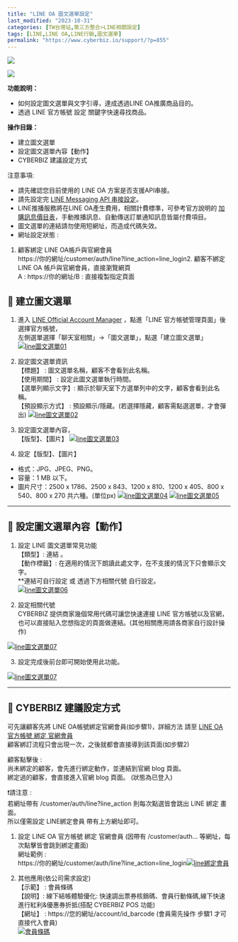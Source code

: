 ```yaml
---
title: "LINE OA 圖文選單設定"
last_modified: "2023-10-31"
categories: [TW台灣站,第三方整合>LINE相關設定]
tags: [LINE,LINE OA,LINE行銷,圖文選單]
permalink: "https://www.cyberbiz.io/support/?p=855"
---
```


![](https://www.cyberbiz.io/support/wp-content/uploads/適用站別.png)

[![](https://www.cyberbiz.io/support/wp-content/uploads/台灣站.png)](https://www.cyberbiz.io/support/?page_id=2490)

**功能說明：**  

* 如何設定圖文選單與文字引導，達成透過LINE OA推廣商品目的。
* 透過 LINE 官方帳號 設定 關鍵字快速尋找商品。

**操作目錄：**

* 建立圖文選單
* 設定圖文選單內容【動作】
* CYBERBIZ 建議設定方式

注意事項:  

* 請先確認您目前使用的 LINE OA 方案是否支援API串接。
* 請先設定完 [LINE Messaging API 串接設定](https://www.cyberbiz.io/support/?p=706)。
* LINE推播服務將在LINE OA產生費用，相關計費標準，可參考官方說明的 [加購訊息價目表](https://tw.linebiz.com/service/account-solutions/line-official-account/)，手動推播訊息、自動傳送訂單通知訊息皆屬付費項目。 
* 圖文選單的連結請勿使用短網址，而造成代碼失效。
* 網址設定狀態 : 
1. 顧客綁定 LINE OA帳戶與官網會員  
https://你的網址/customer/auth/line?line_action=line_login2. 顧客不綁定LINE OA 帳戶與官網會員，直接瀏覽網頁  
A : https://你的網址/B : 直接複製指定頁面



## 📌 建立圖文選單



1. 進入 [LINE Official Account Manager](https://tw.linebiz.com/login/) ，點進「LINE 官方帳號管理頁面」後選擇官方帳號，  
左側選單選擇「聊天室相關」→「圖文選單」，點選「建立圖文選單」  
[![line圖文選單01](https://www.cyberbiz.io/support/wp-content/uploads/LINE-圖文選單設定01.png)](https://www.cyberbiz.io/support/wp-content/uploads/LINE-圖文選單設定01.png)



2. 設定圖文選單資訊  
【標題】 : 圖文選單名稱，顧客不會看到此名稱。  
【使用期間】 : 設定此圖文選單執行時間。  
【選單列顯示文字】: 顯示於聊天室下方選單列中的文字，顧客會看到此名稱。  
【預設顯示方式】 : 預設顯示/隱藏。(若選擇隱藏，顧客需點選選單，才會彈出)
[![line圖文選單02](https://www.cyberbiz.io/support/wp-content/uploads/LINE-圖文選單設定02.png)](https://www.cyberbiz.io/support/wp-content/uploads/LINE-圖文選單設定02.png)



3. 設定圖文選單內容，  
【版型】、【圖片】 [![line圖文選單03](https://www.cyberbiz.io/support/wp-content/uploads/LINE-圖文選單設定03.png)](https://www.cyberbiz.io/support/wp-content/uploads/LINE-圖文選單設定03.png)



4. 設定【版型】、【圖片】 
* 格式：JPG、JPEG、PNG。
* 容量：1 MB 以下。
* 圖片尺寸：2500 x 1786、2500 x 843、1200 x 810、1200 x 405、800 x 540、800 x 270 共六種。(單位px)
[![line圖文選單04](https://www.cyberbiz.io/support/wp-content/uploads/LINE-圖文選單設定04.png)](https://www.cyberbiz.io/support/wp-content/uploads/LINE-圖文選單設定04.png) [![line圖文選單05](https://www.cyberbiz.io/support/wp-content/uploads/LINE-圖文選單設定05.png)](https://www.cyberbiz.io/support/wp-content/uploads/LINE-圖文選單設定05.png)

* * *



## 📌 設定圖文選單內容【動作】



1. 設定 LINE 圖文選單常見功能  
【類型】: 連結 。  
【動作標籤】: 在適用的情況下朗讀此處文字，在不支援的情況下只會顯示文字。  
**連結可自行設定 或 透過下方相關代號 自行設定。  
[![line圖文選單06](https://www.cyberbiz.io/support/wp-content/uploads/LINE-圖文選單設定06.png)](https://www.cyberbiz.io/support/wp-content/uploads/LINE-圖文選單設定06.png)



2. 設定相關代號  
CYBERBIZ 提供商家幾個常用代碼可讓您快速連接 LINE 官方帳號以及官網，  
也可以直接貼入您想指定的頁面做連結。(其他相關應用請各商家自行設計操作)  

[![line圖文選單07](https://www.cyberbiz.io/support/wp-content/uploads/LINE-圖文選單設定07.png)](https://www.cyberbiz.io/support/wp-content/uploads/LINE-圖文選單設定07.png)



3. 設定完成後前台即可開始使用此功能。  

[![line圖文選單07](https://www.cyberbiz.io/support/wp-content/uploads/LINE-圖文選單設定07-1.png)](https://www.cyberbiz.io/support/wp-content/uploads/LINE-圖文選單設定07-1.png)

* * *



## 📌 CYBERBIZ 建議設定方式



可先讓顧客先將 LINE OA帳號綁定官網會員(如步驟1)，詳細方法 請至 [LINE OA 官方帳號 綁定
官網會員](https://www.cyberbiz.io/support/?p=32679)  
顧客綁訂流程只會出現一次，之後就都會直接導到該頁面(如步驟2)  

顧客點擊後 :  
尚未綁定的顧客，會先進行綁定動作，並連結到官網 blog 頁面。  
綁定過的顧客，會直接進入官網 blog 頁面。 (狀態為已登入)  

❗請注意 :  
若網址帶有 /customer/auth/line?line_action 則每次點選皆會跳出 LINE 綁定 畫面。  
所以僅需設定 LINE綁定會員 帶有上方網址即可。




1. 設定 LINE OA 官方帳號 綁定 官網會員 (因帶有 /customer/auth... 等網址，每次點擊皆會跳到綁定畫面)  
網址範例 :  
https://你的網址/customer/auth/line?line_action=line_login[![line綁定會員](https://www.cyberbiz.io/support/wp-content/uploads/LINE-圖文選單設定13.png)](https://www.cyberbiz.io/support/wp-content/uploads/LINE-圖文選單設定13.png)



2. 其他應用(依公司需求設定)  
【示範】 : 會員條碼  
【說明】: 線下結帳體驗優化: 快速調出票券核銷碼、會員行動條碼,線下快速進行紅利&優惠券折抵(搭配 CYBERBIZ POS 功能)  
【網址】 : https://您的網址/account/id_barcode (會員需先操作 步驟1 才可直接代入會員)  
[![會員條碼](https://www.cyberbiz.io/support/wp-content/uploads/LINE-圖文選單設定14.png)](https://www.cyberbiz.io/support/wp-content/uploads/LINE-圖文選單設定14.png)



